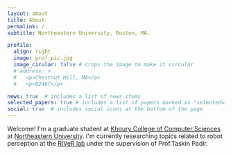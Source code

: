 ```yaml
---
layout: about
title: About
permalink: /
subtitle: Northeastern University, Boston, MA.

profile:
  align: right
  image: prof_pic.jpg
  image_cicular: false # crops the image to make it circular
  # address: >
  #   <p>Chestnut Hill, MA</p>
  #   <p>02467</p>

news: true  # includes a list of news items
selected_papers: true # includes a list of papers marked as "selected={true}"
social: true  # includes social icons at the bottom of the page
---
```


Welcome! I'm a graduate student at [Khoury College of Computer Sciences](https://www.khoury.northeastern.edu/) at [Northeastern University](https://northeastern.edu). I'm currently researching topics related to robot perception at the [RIVeR lab](https://robot.neu.edu/) under the supervision of Prof.Taskin Padir.